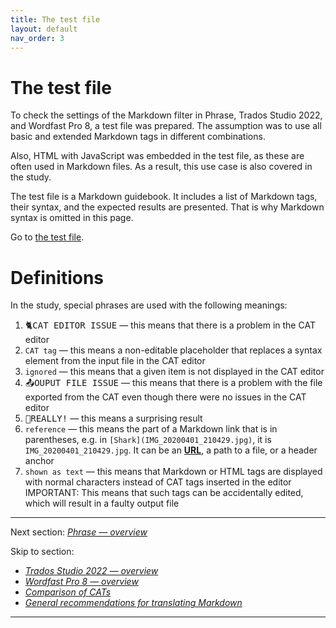 ```yaml
---
title: The test file
layout: default
nav_order: 3
---
```

# The test file

To check the settings of the Markdown filter in Phrase, Trados Studio 2022, and Wordfast Pro 8, a test file was prepared. The assumption was to use all basic and extended Markdown tags in different combinations.

Also, HTML with JavaScript was embedded in the test file, as these are often used in Markdown files. As a result, this use case is also covered in the study.

The test file is a Markdown guidebook. It includes a list of Markdown tags, their syntax, and the expected results are presented. That is why Markdown syntax is omitted in this page.

Go to [the test file](resources/Markdown-in-CAT-test).

# Definitions

In the study, special phrases are used with the following meanings:
1. <kbd>&#128008;CAT EDITOR ISSUE</kbd>  — this means that there is a problem in the CAT editor
2. `CAT tag` — this means a non-editable placeholder that replaces a syntax element from the input file in the CAT editor
3. `ignored` — this means that a given item is not displayed in the CAT editor
4. <kbd>&#128228;OUPUT FILE ISSUE</kbd> — this means that there is a problem with the file exported from the CAT even though there were no issues in the CAT editor
5. <kbd>&#128680;REALLY!</kbd> — this means a surprising result
6. `reference` — this means the part of a Markdown link that is in parentheses, e.g. in `[Shark](IMG_20200401_210429.jpg)`, it is `IMG_20200401_210429.jpg`. It can be an [**URL**](#URL), a path to a file, or a header anchor
7. `shown as text` — this means that Markdown or HTML tags are displayed with normal characters instead of CAT tags inserted in the editor
	IMPORTANT: This means that such tags can be accidentally edited, which will result in a faulty output file

---

Next section: [*Phrase — overview*](phrase-00-overview)

Skip to section:
- [*Trados Studio 2022 — overview*](trados-00-overview)
- [*Wordfast Pro 8 — overview*](wordfast-00-overview)
- [*Comparison of CATs*](top-comparison)
- [*General recommendations for translating Markdown*](top-general-rec)

---